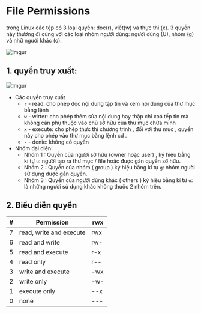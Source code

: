 # File Permissions

trong Linux các tệp có 3 loại quyền: đọc(r), viết(w) và thực thi (x). 3 quyền này thường đi cùng với các loại nhóm người dùng: người dùng (U), nhóm (g) và nhữ người khác (o).



![Imgur](https://i.imgur.com/qRwKO4X.png)

## 1. quyền truy xuất: 






![Imgur](https://i.imgur.com/5OxZJkJ.png)


-   Các quyền truy xuất 
     - `r` - read: cho phép đọc nội dung tập tin và xem nội dung của thư mục bằng lệnh
     - `w` - wirter: cho phép thêm sửa nội dung hay thập chí xoá tếp tin mà không cần phụ thuộc vào chủ sở hữu của thư mục chứa mình
    - `x` - execute: cho phép thực thi chương trình , đối với thư mục , quyền này cho phép vào thư mục bằng lệnh cd . 
    - `-`  - denie: không có quyền
  -  Nhóm đại diện:
       - Nhóm 1 : Quyền của người sở hữu (owner hoặc user) , ký hiệu bằng kí tự `u`: người tạo ra thư mục / file hoặc được gán quyền sở hữu.
       - Nhóm 2 : Quyền của nhóm ( group ) ký hiệu bằng kí tự `g`: nhóm người sử dụng được gắn quyền.
       - Nhóm 3 : Quyền của người dùng khác ( others ) ký hiệu bằng kí tự `o`: là những người sử dụng khác không thuộc 2 nhóm trên.


## 2. Biểu diễn quyền
| # | Permission | rwx |
|---| -----------| -----|
7| read, write and execute	| rwx
6| read and write	| rw-
5| read and execute	|r-x
4| read only	| r--
3| write and execute| -wx
2| write only	|-w-
1| execute only	|--x
0| none|---